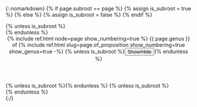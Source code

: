 {::nomarkdown}
{% if page.subroot == page %}
{% assign is_subroot = true %}
{% else %}
{% assign is_subroot = false %}
{% endif %}
<section id="{{ page.slug }}">
  {% unless is_subroot %}<div class="collapsible">{% endunless %}
    <header class="inline">
      {% include ref.html node=page show_numbering=true %}
      <span class='genus'>
        {{ page.genus }} of
        {% include ref.html slug=page.of_proposition show_numbering=true show_genus=true -%}
      </span>
      {% unless is_subroot %}<button type="button" class="collapsible-button">Show/Hide</button>{% endunless %}
    </header>
    {% unless is_subroot %}<div class="collapsible-content" style="display: none;">{% endunless %}
{:/}
{{ content }}
{::nomarkdown}
    {% unless is_subroot %}</div>{% endunless %}
  {% unless is_subroot %}</div>{% endunless %}
</section>
{:/}
